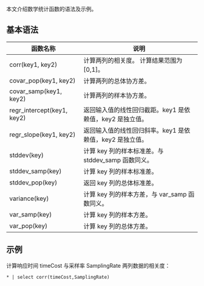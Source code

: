 本文介绍数学统计函数的语法及示例。

## 基本语法

| 函数名称                   | 说明                                                   |
| -------------------------- | ------------------------------------------------------ |
| corr(key1, key2) [](id:corr)          | 计算两列的相关度。 计算结果范围为[0,1]。               |
| covar_pop(key1, key2) [](id:covar_pop)     | 计算两列的总体协方差。                                 |
| covar_samp(key1, key2) [](id:covar_samp)    | 计算两列的样本协方差。                                 |
| regr_intercept(key1, key2)[](id:regr_intercept) | 返回输入值的线性回归截距。key1 是依赖值，key2 是独立值。 |
| regr_slope(key1, key2) [](id:regr_slope)    | 返回输入值的线性回归斜率。key1 是依赖值，key2 是独立值。 |
| stddev(key)    [](id:stddev)            | 计算 key 列的样本标准差。与 stddev_samp 函数同义。         |
| stddev_samp(key)[](id:stddev_samp)           | 计算 key 列的样本标准差。                                |
| stddev_pop(key) [](id:stddev_pop)           | 返回 key 列的总体标准差。                                |
| variance(key) [](id:variance)             | 计算 key 列的样本方差，与 var_samp 函数同义。              |
| var_samp(key) [](id:var_samp)             | 计算 key 列的样本方差。                                  |
| var_pop(key)   [](id:var_pop)            | 计算 key 列的总体方差。                                  |



## 示例
计算响应时间 timeCost 与采样率 SamplingRate 两列数据的相关度：
```
* | select corr(timeCost,SamplingRate)
```

